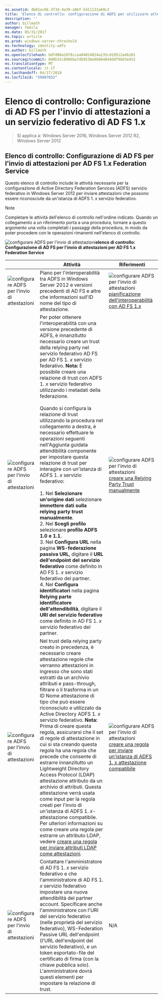 ```yaml
---
ms.assetid: 4b81ac66-3f34-4a39-a8bf-5411131a69c2
title: 'Elenco di controllo: configurazione di ADFS per utilizzare attestazioni AD FS 1.x'
description: ''
author: billmath
manager: femila
ms.date: 05/31/2017
ms.topic: article
ms.prod: windows-server-threshold
ms.technology: identity-adfs
ms.author: billmath
ms.openlocfilehash: bdfd06a28f8ccaa04014024a235cd19512adb181
ms.sourcegitcommit: 0d0b32c8986ba7db9536e0b8648d4ddf9b03e452
ms.translationtype: MT
ms.contentlocale: it-IT
ms.lasthandoff: 04/17/2019
ms.locfileid: "59887032"
---
```

# <a name="checklist-configuring-ad-fs-to-send-claims-to-an-ad-fs-1x-federation-service"></a>Elenco di controllo: Configurazione di AD FS per l'invio di attestazioni a un servizio federativo di AD FS 1.x

>Si applica a: Windows Server 2016, Windows Server 2012 R2, Windows Server 2012
  
## <a name="checklist-configuring-ad-fs-to-send-claims-to-an-adfs1x-federation-service"></a>Elenco di controllo: Configurazione di AD FS per l'invio di attestazioni per AD FS 1.x Federation Service  
Questo elenco di controllo include le attività necessarie per la configurazione di Active Directory Federation Services \(ADFS\) servizio federativo in Windows Server 2012 per inviare attestazioni che possono essere riconosciute da un'istanza di ADFS 1. *x* servizio federativo.  
  
> [!NOTE]  
> Completare le attività dell'elenco di controllo nell'ordine indicato. Quando un collegamento a un riferimento porta a una procedura, tornare a questo argomento una volta completati i passaggi della procedura, in modo da poter procedere con le operazioni rimanenti nell'elenco di controllo.  
  
![configurare ADFS per l'invio di attestazioni](media/2b05dce3-938f-4168-9b8f-1f4398cbdb9b.gif)**elenco di controllo: Configurazione di AD FS per l'invio di attestazioni per AD FS 1.x Federation Service**  
  
||Attività|Riferimenti|  
|-|--------|-------------|  
|![configurare ADFS per l'invio di attestazioni](media/icon_checkboxo.gif)|Piano per l'interoperabilità tra ADFS in Windows Server 2012 e versioni precedenti di AD FS e altre che informazioni sull'ID nome del tipo di attestazione.|![configurare ADFS per l'invio di attestazioni](media/faa393df-4856-4431-9eda-4f4e5be72a90.gif)[pianificazione dell'interoperabilità con AD FS 1.x](https://technet.microsoft.com/library/ff678040.aspx)|  
|![configurare ADFS per l'invio di attestazioni](media/icon_checkboxo.gif)|Per poter ottenere l'interoperabilità con una versione precedente di ADFS, è innanzitutto necessario creare un trust della relying party nel servizio federativo AD FS per AD FS 1. *x* servizio federativo. **Nota:** È possibile creare una relazione di trust con ADFS 1. *x* servizio federativo utilizzando i metadati della federazione.<br /><br />Quando si configura la relazione di trust utilizzando la procedura nel collegamento a destra, è necessario effettuare le operazioni seguenti nell'Aggiunta guidata attendibilità componente per impostare questa relazione di trust per interagire con un'istanza di ADFS 1. *x* servizio federativo:<br /><br />1.  Nel **Selezionare un'origine dati** selezionare **immettere dati sulla relying party trust manualmente**.<br />2.  Nel **Scegli profilo** selezionare **profilo ADFS 1.0 e 1.1**.<br />3.  Nel **Configura URL** nella pagina **WS\-federazione passiva URL**, digitare il **URL dell'endpoint del servizio federativo** come definito in AD FS 1. *x* servizio federativo del partner.<br />4.  Nel **Configura identificatori** nella pagina **Relying parte identificatore dell'attendibilità**, digitare il **URI del servizio federativo** come definito in AD FS 1. *x* servizio federativo del partner.|![configurare ADFS per l'invio di attestazioni](media/faa393df-4856-4431-9eda-4f4e5be72a90.gif)[creare una Relying Party Trust manualmente](../../ad-fs/operations/Create-a-Relying-Party-Trust.md)|  
|![configurare ADFS per l'invio di attestazioni](media/icon_checkboxo.gif)|Nel trust della relying party creato in precedenza, è necessario creare attestazione regole che verranno attestazioni in ingresso che sono stati estratti da un archivio attributi e pass-through, filtrare o li trasforma in un ID Nome attestazione di tipo che può essere riconosciuto e utilizzato da Active Directory ADFS 1. *x* servizio federativo. **Nota:** Prima di creare questa regola, assicurarsi che il set di regole di attestazione in cui si sta creando questa regola ha una regola che precede che consente di estrarre innanzitutto un Lightweight Directory Access Protocol \(LDAP\) attestazione attributo da un archivio di attributi. Questa attestazione verrà usata come input per la regola creati per l'invio di un'istanza di ADFS 1. *x*\-attestazione compatibile. Per ulteriori informazioni su come creare una regola per estrarre un attributo LDAP, vedere [creare una regola per inviare attributi LDAP come attestazioni](../../ad-fs/operations/Create-a-Rule-to-Send-LDAP-Attributes-as-Claims.md).|![configurare ADFS per l'invio di attestazioni](media/faa393df-4856-4431-9eda-4f4e5be72a90.gif)[creare una regola per inviare un'istanza di ADFS 1. x attestazione compatibile](../../ad-fs/operations/Create-a-Rule-to-Send-an-AD-FS-1x-Compatible-Claim.md)|  
|![configurare ADFS per l'invio di attestazioni](media/icon_checkboxo.gif)|Contattare l'amministratore di AD FS 1. *x* servizio federativo e che l'amministratore di AD FS 1. *x* servizio federativo impostare una nuova attendibilità del partner account. Specificare anche l'amministratore con l'URI del servizio federativo \(nelle proprietà del servizio federativo\), WS\-Federation Passive URL dell'endpoint \(l'URL dell'endpoint del servizio federativo\), e un token esportato\-file del certificato di firma \(con la chiave pubblica solo\). L'amministratore dovrà questi elementi per impostare la relazione di trust.|N\/A|  
  

